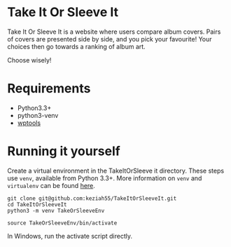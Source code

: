 # Take It Or Sleeve It

Take It Or Sleeve It is a website where users compare album covers.
Pairs of covers are presented side by side, and you pick your favourite!
Your choices then go towards a ranking of album art.

Choose wisely!



# Requirements

- Python3.3+
- python3-venv
- [wptools](https://pypi.org/project/wptools/)





# Running it yourself

Create a virtual environment in the TakeItOrSleeve it directory.
These steps use `venv`, available from Python 3.3+. More information
on `venv` and `virtualenv` can be found [here](https://packaging.python.org/tutorials/installing-packages/#creating-virtual-environments).

```
git clone git@github.com:keziah55/TakeItOrSleeveIt.git
cd TakeItOrSleeveIt
python3 -m venv TakeOrSleeveEnv
```


```
source TakeOrSleeveEnv/bin/activate
```
In Windows, run the activate script directly.
